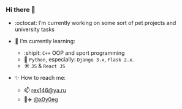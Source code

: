 ### Hi there 👋

- :octocat: I’m currently working on some sort of pet projects and university tasks

- :mag_right: I’m currently learning:
  - :shipit: `C++` OOP and sport programming
  - :snake: `Python`, especially: `Django 3.x`, `Flask 2.x`.
  - :sunny: `JS` & `React JS`

- :sparkles: How to reach me: 
  - :mailbox: rex146@ya.ru
  - :page_facing_up::airplane: [@x0y0eg](https://t.me/x0y0eg)
